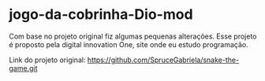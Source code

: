 # jogo-da-cobrinha-Dio-mod

Com base no projeto original fiz algumas pequenas alterações.
 Esse projeto é proposto pela digital innovation One, site onde eu estudo programação. 

Link do projeto original: https://github.com/SpruceGabriela/snake-the-game.git
